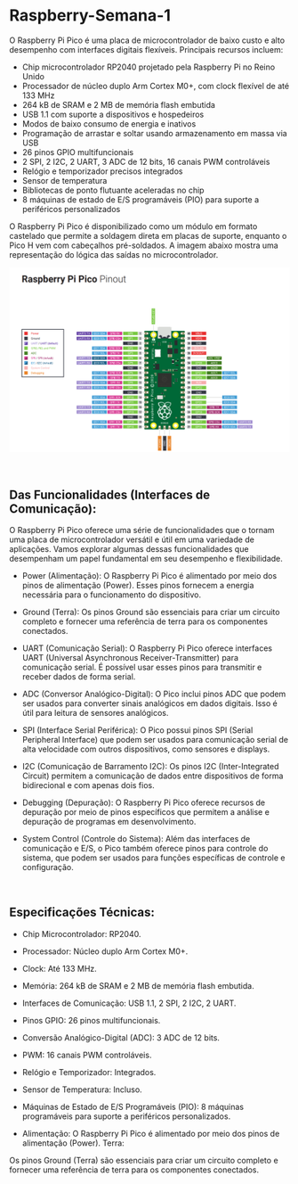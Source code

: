 # Raspberry-Semana-1

O Raspberry Pi Pico é uma placa de microcontrolador de baixo custo e alto desempenho com interfaces digitais flexíveis. Principais recursos incluem:

- Chip microcontrolador RP2040 projetado pela Raspberry Pi no Reino Unido
- Processador de núcleo duplo Arm Cortex M0+, com clock flexível de até 133 MHz
- 264 kB de SRAM e 2 MB de memória flash embutida
- USB 1.1 com suporte a dispositivos e hospedeiros
- Modos de baixo consumo de energia e inativos
- Programação de arrastar e soltar usando armazenamento em massa via USB
- 26 pinos GPIO multifuncionais
- 2 SPI, 2 I2C, 2 UART, 3 ADC de 12 bits, 16 canais PWM controláveis
- Relógio e temporizador precisos integrados
- Sensor de temperatura
- Bibliotecas de ponto flutuante aceleradas no chip
- 8 máquinas de estado de E/S programáveis (PIO) para suporte a periféricos personalizados

O Raspberry Pi Pico é disponibilizado como um módulo em formato castelado que permite a soldagem direta em placas de suporte, enquanto o Pico H vem com cabeçalhos pré-soldados. A imagem abaixo mostra uma representação do lógica das saídas no microcontrolador.

![Esquema lógico do Raspberry](/images/raspberry-image.png "Raspberry")

<br>

## Das Funcionalidades (Interfaces de Comunicação):

O Raspberry Pi Pico oferece uma série de funcionalidades que o tornam uma placa de microcontrolador versátil e útil em uma variedade de aplicações. Vamos explorar algumas dessas funcionalidades que desempenham um papel fundamental em seu desempenho e flexibilidade.

- Power (Alimentação): O Raspberry Pi Pico é alimentado por meio dos pinos de alimentação (Power). Esses pinos fornecem a energia necessária para o funcionamento do dispositivo.

- Ground (Terra): Os pinos Ground são essenciais para criar um circuito completo e fornecer uma referência de terra para os componentes conectados.

- UART (Comunicação Serial): O Raspberry Pi Pico oferece interfaces UART (Universal Asynchronous Receiver-Transmitter) para comunicação serial. É possível usar esses pinos para transmitir e receber dados de forma serial.

- ADC (Conversor Analógico-Digital): O Pico inclui pinos ADC que podem ser usados para converter sinais analógicos em dados digitais. Isso é útil para leitura de sensores analógicos.

- SPI (Interface Serial Periférica): O Pico possui pinos SPI (Serial Peripheral Interface) que podem ser usados para comunicação serial de alta velocidade com outros dispositivos, como sensores e displays.

- I2C (Comunicação de Barramento I2C): Os pinos I2C (Inter-Integrated Circuit) permitem a comunicação de dados entre dispositivos de forma bidirecional e com apenas dois fios.

- Debugging (Depuração): O Raspberry Pi Pico oferece recursos de depuração por meio de pinos específicos que permitem a análise e depuração de programas em desenvolvimento.

- System Control (Controle do Sistema): Além das interfaces de comunicação e E/S, o Pico também oferece pinos para controle do sistema, que podem ser usados para funções específicas de controle e configuração.

<br>

## Especificações Técnicas:

- Chip Microcontrolador: RP2040.
- Processador: Núcleo duplo Arm Cortex M0+.

- Clock: Até 133 MHz.

- Memória: 264 kB de SRAM e 2 MB de memória flash embutida.

- Interfaces de Comunicação: USB 1.1, 2 SPI, 2 I2C, 2 UART.

- Pinos GPIO: 26 pinos multifuncionais.

- Conversão Analógico-Digital (ADC): 3 ADC de 12 bits.
- PWM: 16 canais PWM controláveis.
- Relógio e Temporizador: Integrados.
- Sensor de Temperatura: Incluso.
- Máquinas de Estado de E/S Programáveis (PIO): 8 máquinas programáveis para suporte a periféricos personalizados.
- Alimentação: O Raspberry Pi Pico é alimentado por meio dos pinos de alimentação (Power).
  Terra:

Os pinos Ground (Terra) são essenciais para criar um circuito completo e fornecer uma referência de terra para os componentes conectados.
